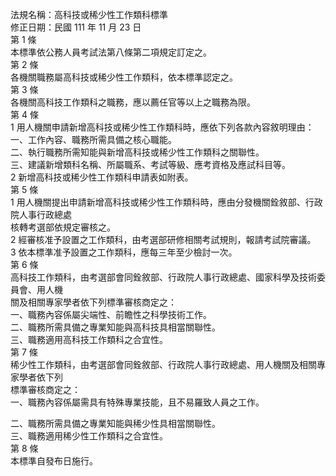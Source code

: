 法規名稱：高科技或稀少性工作類科標準  
修正日期：民國 111 年 11 月 23 日  
第 1 條  
本標準依公務人員考試法第八條第二項規定訂定之。  
第 2 條  
各機關職務屬高科技或稀少性工作類科，依本標準認定之。  
第 3 條  
各機關高科技工作類科之職務，應以薦任官等以上之職務為限。  
第 4 條  
1 用人機關申請新增高科技或稀少性工作類科時，應依下列各款內容敘明理由：  
一、工作內容、職務所需具備之核心職能。  
二、執行職務所需知能與新增高科技或稀少性工作類科之關聯性。  
三、建議新增類科名稱、所屬職系、考試等級、應考資格及應試科目等。  
2 新增高科技或稀少性工作類科申請表如附表。  
第 5 條  
1 用人機關提出申請新增高科技或稀少性工作類科時，應由分發機關銓敘部、行政院人事行政總處  
核轉考選部依規定審核之。  
2 經審核准予設置之工作類科，由考選部研修相關考試規則，報請考試院審議。  
3 依本標準准予設置之工作類科，應每三年至少檢討一次。  
第 6 條  
高科技工作類科，由考選部會同銓敘部、行政院人事行政總處、國家科學及技術委員會、用人機  
關及相關專家學者依下列標準審核商定之：  
一、職務內容係屬尖端性、前瞻性之科學技術工作。  
二、職務所需具備之專業知能與高科技具相當關聯性。  
三、職務適用高科技工作類科之合宜性。  
第 7 條  
稀少性工作類科，由考選部會同銓敘部、行政院人事行政總處、用人機關及相關專家學者依下列  
標準審核商定之：  
一、職務內容係屬需具有特殊專業技能，且不易羅致人員之工作。  


二、職務所需具備之專業知能與稀少性具相當關聯性。  
三、職務適用稀少性工作類科之合宜性。  
第 8 條  
本標準自發布日施行。  


